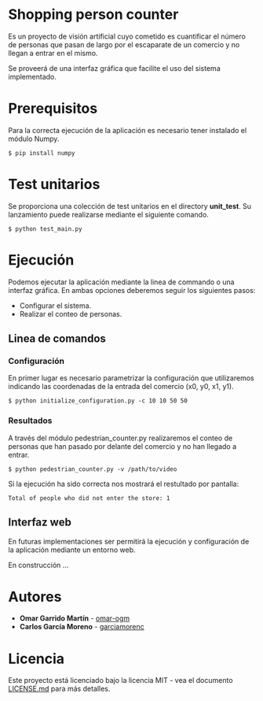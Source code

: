 # Shopping person counter

Es un proyecto de visión artificial cuyo cometido es cuantificar el número de personas que pasan de largo por el escaparate de un comercio y no llegan a entrar en el mismo.

Se proveerá de una interfaz gráfica que facilite el uso del sistema implementado.

# Prerequisitos

Para la correcta ejecución de la aplicación es necesario tener instalado el módulo Numpy.

```
$ pip install numpy
```

# Test unitarios

Se proporciona una colección de test unitarios en el directory **unit_test**. Su lanzamiento puede realizarse mediante el siguiente comando.

``$ python test_main.py``

# Ejecución

Podemos ejecutar la aplicación mediante la linea de commando o una interfaz gráfica. En ambas opciones deberemos seguir los siguientes pasos:

* Configurar el sistema.
* Realizar el conteo de personas.

## Linea de comandos

### Configuración
En primer lugar es necesario parametrizar la configuración que utilizaremos indicando las coordenadas de la entrada del comercio (x0, y0, x1, y1).

``$ python initialize_configuration.py -c 10 10 50 50``


### Resultados
A través del módulo pedestrian_counter.py realizaremos el conteo de personas que han pasado por delante del comercio y no han llegado a entrar.

``$ python pedestrian_counter.py -v /path/to/video``

Si la ejecución ha sido correcta nos mostrará el restultado por pantalla:

``Total of people who did not enter the store: 1``


## Interfaz web

En futuras implementaciones ser permitirá la ejecución y configuración de la aplicación mediante un entorno web.

En construcción ...

# Autores

* **Omar Garrido Martín** - [omar-ogm](https://github.com/omar-ogm)
* **Carlos García Moreno** - [garciamorenc](https://github.com/garciamorenc)

# Licencia

Este proyecto está licenciado bajo la licencia MIT - vea el documento [LICENSE.md](LICENSE) para más detalles.